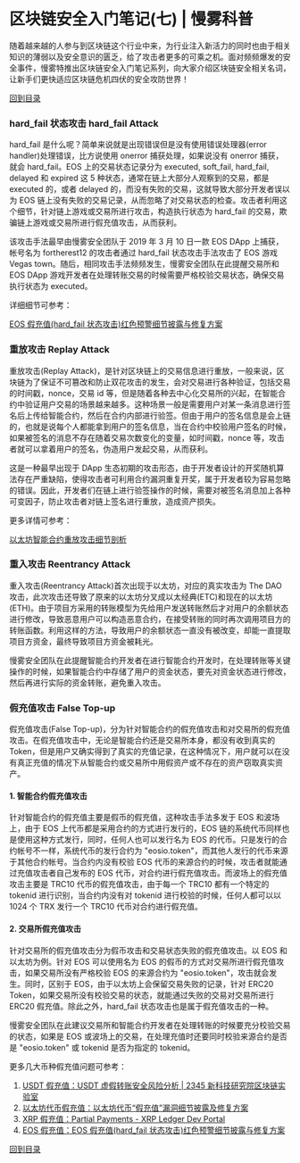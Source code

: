 # 区块链安全入门笔记(七) | 慢雾科普

随着越来越的人参与到区块链这个行业中来，为行业注入新活力的同时也由于相关知识的薄弱以及安全意识的匮乏，给了攻击者更多的可乘之机。面对频频爆发的安全事件，慢雾特推出区块链安全入门笔记系列，向大家介绍区块链安全相关名词，让新手们更快适应区块链危机四伏的安全攻防世界！

[回到目录](./README.md)

### hard_fail 状态攻击  hard_fail Attack


hard_fail 是什么呢？简单来说就是出现错误但是没有使用错误处理器(error handler)处理错误，比方说使用 onerror 捕获处理，如果说没有 onerror 捕获，就会 hard_fail。EOS 上的交易状态记录分为  executed, soft_fail, hard_fail, delayed 和 expired 这 5 种状态，通常在链上大部分人观察到的交易，都是 executed 的，或者 delayed 的，而没有失败的交易，这就导致大部分开发者误以为 EOS 链上没有失败的交易记录，从而忽略了对交易状态的检查。攻击者利用这个细节，针对链上游戏或交易所进行攻击，构造执行状态为 hard_fail 的交易，欺骗链上游戏或交易所进行假充值攻击，从而获利。

该攻击手法最早由慢雾安全团队于 2019 年 3 月 10 日一款 EOS DApp 上捕获，帐号名为 fortherest12 的攻击者通过 hard_fail 状态攻击手法攻击了 EOS 游戏 Vegas town。随后，相同攻击手法频频发生，慢雾安全团队在此提醒交易所和 EOS DApp 游戏开发者在处理转账交易的时候需要严格校验交易状态，确保交易执行状态为 executed。


详细细节可参考：

[EOS 假充值(hard_fail 状态攻击)红色预警细节披露与修复方案](https://mp.weixin.qq.com/s/fKINfZLW65LYaD4qO-21nA)


### 重放攻击 Replay Attack

重放攻击(Replay Attack)，是针对区块链上的交易信息进行重放，一般来说，区块链为了保证不可篡改和防止双花攻击的发生，会对交易进行各种验证，包括交易的时间戳，nonce，交易 id 等，但是随着各种去中心化交易所的兴起，在智能合约中验证用户交易的场景越来越多。这种场景一般是需要用户对某一条消息进行签名后上传给智能合约，然后在合约内部进行验签。但由于用户的签名信息是会上链的，也就是说每个人都能拿到用户的签名信息，当在合约中校验用户签名的时候，如果被签名的消息不存在随着交易次数变化的变量，如时间戳，nonce 等，攻击者就可以拿着用户的签名，伪造用户发起交易，从而获利。

这是一种最早出现于 DApp 生态初期的攻击形态，由于开发者设计的开奖随机算法存在严重缺陷，使得攻击者可利用合约漏洞重复开奖，属于开发者较为容易忽略的错误。因此，开发者们在链上进行验签操作的时候，需要对被签名消息加上各种可变因子，防止攻击者对链上签名进行重放，造成资产损失。

更多详情可参考：

[以太坊智能合约重放攻击细节剖析](https://mp.weixin.qq.com/s/kEGbx-I17kzm7bTgu-Nh2g)


### 重入攻击 Reentrancy Attack


重入攻击(Reentrancy Attack)首次出现于以太坊，对应的真实攻击为 The DAO 攻击，此次攻击还导致了原来的以太坊分叉成以太经典(ETC)和现在的以太坊(ETH)。由于项目方采用的转账模型为先给用户发送转账然后才对用户的余额状态进行修改，导致恶意用户可以构造恶意合约，在接受转账的同时再次调用项目方的转账函数。利用这样的方法，导致用户的余额状态一直没有被改变，却能一直提取项目方资金，最终导致项目方资金被耗光。

慢雾安全团队在此提醒智能合约开发者在进行智能合约开发时，在处理转账等关键操作的时候，如果智能合约中存储了用户的资金状态，要先对资金状态进行修改，然后再进行实际的资金转账，避免重入攻击。



### 假充值攻击 False Top-up


假充值攻击(False Top-up)，分为针对智能合约的假充值攻击和对交易所的假充值攻击。在假充值攻击中，无论是智能合约还是交易所本身，都没有收到真实的 Token，但是用户又确实得到了真实的充值记录，在这种情况下，用户就可以在没有真正充值的情况下从智能合约或交易所中用假资产或不存在的资产窃取真实资产。



#### 1. 智能合约假充值攻击

针对智能合约的假充值主要是假币的假充值，这种攻击手法多发于 EOS 和波场上，由于 EOS 上代币都是采用合约的方式进行发行的，EOS 链的系统代币同样也是使用这种方式发行，同时，任何人也可以发行名为 EOS 的代币。只是发行的合约帐号不一样，系统代币的发行合约为 "eosio.token"，而其他人发行的代币来源于其他合约帐号。当合约内没有校验 EOS 代币的来源合约的时候，攻击者就能通过充值攻击者自己发布的 EOS 代币，对合约进行假充值攻击。而波场上的假充值攻击主要是 TRC10 代币的假充值攻击，由于每一个 TRC10 都有一个特定的 tokenid 进行识别，当合约内没有对 tokenid 进行校验的时候，任何人都可以以 1024 个 TRX 发行一个 TRC10 代币对合约进行假充值。

 

#### 2. 交易所假充值攻击

针对交易所的假充值攻击分为假币攻击和交易状态失败的假充值攻击。以 EOS 和以太坊为例。针对 EOS 可以使用名为 EOS 的假币的方式对交易所进行假充值攻击，如果交易所没有严格校验 EOS 的来源合约为 "eosio.token"，攻击就会发生。同时，区别于 EOS，由于以太坊上会保留交易失败的记录，针对 ERC20 Token，如果交易所没有校验交易的状态，就能通过失败的交易对交易所进行 ERC20 假充值。除此之外，hard_fail 状态攻击也是属于假充值攻击的一种。

慢雾安全团队在此建议交易所和智能合约开发者在处理转账的时候要充分校验交易的状态，如果是 EOS 或波场上的交易，在处理充值时还要同时校验来源合约是否是 "eosio.token" 或 tokenid 是否为指定的 tokenid。


更多几大币种假充值问题可参考：

1. [USDT 假充值：USDT 虚假转账安全⻛险分析 | 2345 新科技研究院区块链实验室](https://mp.weixin.qq.com/s/CtAKLNe0MOKDyUFaod4_hw)
2. [以太坊代币假充值：以太坊代币“假充值”漏洞细节披露及修复方案](https://mp.weixin.qq.com/s/3cMbE6p_4qCdVLa4FNA5-A)
3. [XRP 假充值：Partial Payments - XRP Ledger Dev Portal](https://developers.ripple.com/partial-payments.html)
4. [EOS 假充值：EOS 假充值(hard_fail 状态攻击)红色预警细节披露与修复方案](https://mp.weixin.qq.com/s/fKINfZLW65LYaD4qO-21nA)

[回到目录](./README.md)

